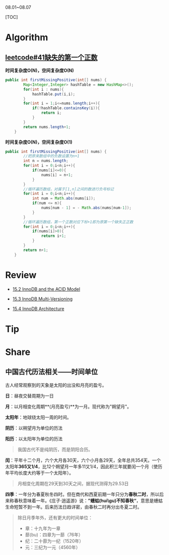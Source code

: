 08.01~08.07

[TOC]

# Algorithm

## [leetcode#41缺失的第一个正数](https://leetcode.cn/problems/first-missing-positive/submissions/)

**时间复杂度O(N)，空间复杂度O(N)**

```java
public int firstMissingPositive(int[] nums) {
        Map<Integer,Integer> hashTable = new HashMap<>();
        for(int i : nums){
            hashTable.put(i,i);
        }
        for(int i = 1;i<=nums.length;i++){
            if(!hashTable.containsKey(i)){
                return i;
            }
        }
        return nums.length+1;
    }
```

**时间复杂度O(N)，空间复杂度O(1)**

```java
public int firstMissingPositive(int[] nums) {
        //把原来数组中的负数设置为n+1
        int n = nums.length;
        for(int i = 0;i<n;i++){
            if(nums[i]<=0){
                nums[i] = n+1;
            }
        }
        //循环遍历数组，对属于[1,n]之间的数进行负号标记
        for(int i = 0;i<n;i++){
            int num = Math.abs(nums[i]);
            if(num <= n){
                nums[num - 1] = - Math.abs(nums[num-1]);
            }
        }
        //循环遍历数组，第一个正数对应下标+1即为原第一个缺失正正数
        for(int i = 0;i<n;i++){
            if(nums[i]>0){
                return i+1;
            }
        }
        return n+1;
    }
```



# Review

- [15.2 InnoDB and the ACID Model](https://dev.mysql.com/doc/refman/8.0/en/mysql-acid.html)

- [15.3 InnoDB Multi-Versioning](https://dev.mysql.com/doc/refman/8.0/en/innodb-multi-versioning.html)

- [15.4 InnoDB Architecture](https://dev.mysql.com/doc/refman/8.0/en/innodb-architecture.html)


# Tip


# Share

## **中国古代历法相关**——时间单位

古人经常观察到的天象是太阳的出没和月亮的盈亏。

**日**：昼夜交替周期为一日

**月**：以月相变化周期**(月亮盈亏)**为一月。现代称为"朔望月"。

**太阳年**：地球绕太阳一周的时间。

**阴历**：以朔望月为单位的历法

**阳历**：以太阳年为单位的历法

> 我国古代不是纯阴历，而是阴阳合历。

**闰**：平年十二个月，六个大月各30天，六个小月各29天，全年总共354天。一个太阳年**365又1/4**，比12个朔望月一年多11又1/4，因此积三年就要闰一个月（使历年平均长度大约等于一个太阳年）。

> 月相变化周期在29天到30天之间，据现代测得为29.53日

**四季**：一年分为春夏秋冬四时。但在商代和西夏前期一年只分为**春秋二时**，所以后来称春秋意味着一年。《庄子·逍遥游》说：**”蟪蛄(hui\gu)不知春秋“**，意思是蟪蛄生命短暂不到一年。后来历法日趋详密，由春秋二时再分出冬夏二时。

> 除日月季年外，还有更大的时间单位：
>
> - 章：十九年为一章
> - 蔀(bu)：四章为一蔀（76年）
> - 纪：二十蔀为一纪（1520年）
> - 元：三纪为一元（4560年）
